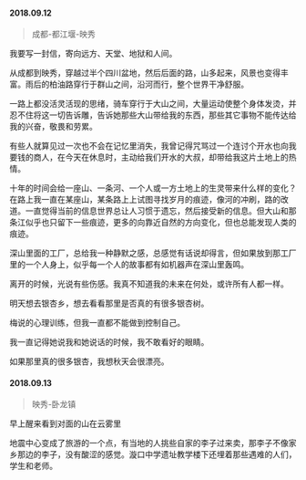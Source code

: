 

#### 2018.09.12

>成都-都江堰-映秀

我要写一封信，寄向远方、天堂、地狱和人间。

从成都到映秀，穿越过半个四川盆地，然后后面的路，山多起来，风景也变得丰富。雨后的柏油路穿行于群山之间，沿河而行，整个世界干净舒服。

一路上都没活灵活现的思绪，骑车穿行于大山之间，大量运动使整个身体发烫，并忍不住将这一切告诉雕，告诉她那些大山带给我的东西，那些其它事物不能传达给我的兴奋，敬畏和劳累。

有些人就算见过一次也不会在记忆里消失，我曾记得咒骂过一个连讨个开水也向我要钱的商人，在今天在休息时，主动给我们开水的大叔，却带给我这片土地上的热情。

十年的时间会给一座山、一条河、一个人或一方土地上的生灵带来什么样的变化？在路上我一直在某座山，某条路上上试图寻找岁月的痕迹，像河的冲刷，路的改道。一直觉得当前的信息世界总让人习惯于遗忘，然后接受新的信息。但大山和那条江似乎也只留下一些痕迹，更多的向靠近自然的方向变化，但也总能发现人类的痕迹。

深山里面的工厂，总给我一种静默之感，总感觉有话说却得言，但如果放到那工厂里的一个人身上，似乎每一个人的故事都有如机器声在深山里轰鸣。

离开的时候，光说有些伤感。我真不知道我的未来在何处，或许所有人都一样。

明天想去银杏乡，想去看看那里是否真的有很多银杏树。

梅说的心理训练，但我一直都不能做到控制自己。

我一直记得她说我和她说话的时候，我不敢看好的眼睛。

如果那里真的很多银杏，我想秋天会很漂亮。


#### 2018.09.13

>映秀-卧龙镇

早上醒来看到对面的山在云雾里

地震中心变成了旅游的一个点，有当地的人挑些自家的李子过来卖，那李子不像家乡那边的李子，没有酸涩的感觉。漩口中学遗址教学楼下还埋着那些遇难的人们，学生和老师。